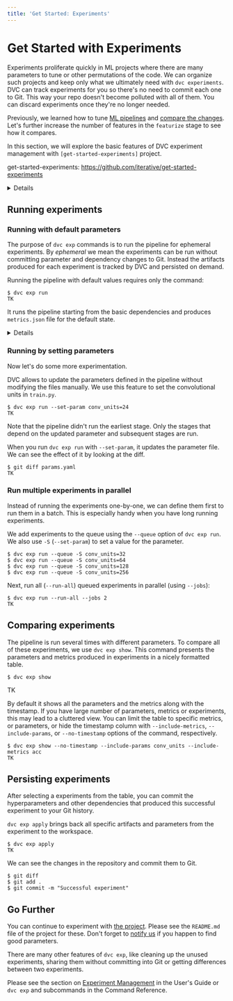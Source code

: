 ```yaml
---
title: 'Get Started: Experiments'
---
```


# Get Started with Experiments

<abbr>Experiments</abbr> proliferate quickly in ML projects where there are many
parameters to tune or other permutations of the code. We can organize such
projects and keep only what we ultimately need with `dvc experiments`. DVC can
track experiments for you so there's no need to commit each one to Git. This way
your repo doesn't become polluted with all of them. You can discard experiments
once they're no longer needed.

Previously, we learned how to tune [ML pipelines](/doc/start/data-pipelines) and
[compare the changes](/doc/start/metrics-parameters-plots). Let's further
increase the number of features in the `featurize` stage to see how it compares.

In this section, we will explore the basic features of DVC experiment management
with `[get-started-experiments]` project.

get-started-experiments: https://github.com/iterative/get-started-experiments

<details>
## Installing and Configuring the Project

These commands are run in the `[get-started-experiments]` project. You can run
the commands in this document after cloning the repository and installing the
requirements.

### Clone the project and create venv

Please clone the project and create a virtual environment.

> We create a virtual environment to keep the libraries we use isolated from the
> rest of your system. This prevents version conflicts.

```dvc
$ git clone https://github.com/iterative/get-started-experiments -b source-code
$ cd get-started-experiments
$ virtualenv .venv
$ . .venv/bin/activate
$ python -m pip install -r requirements.txt
```

### Get the data set

The repository you cloned doesn't contain the dataset. In order to get
`fashion-mnist.tar.gz` from the `dataset-registry`, we use `dvc get` to download
the missing data files. `dvc get` is similar to `wget` but works with Git+DVC
repositories to download binary files.

```dvc
$ dvc get https://github.com/iterative/dataset-registry \
          fashion-mnist/images.tar.gz -o data/images.tar.gz
```

Then we extract this file that contains labeled images.

```dvc
$ tar -xvzf data/images.tar.gz --directory data/
```

### Specifying the experiment

We first initialize DVC inside the project to create an experiment.

```dvc
$ dvc init
```

DVC experiments are run by specifying their commands, outputs, parameters and
dependencies. We add an experiment command by `dvc stage add`.

```dvc
$ dvc stage add -n train \
                -p model.conv_units \
                -p train.conv_units \
                -d data/images \
                -m metrics.json \
                python3 train.py
```

The command tells DVC to create an experiment named `train`, with two parameters
and a data dependency to `data/images`. The command produces `metrics.json` as a
special type of output.

DVC creates `dvc.yaml` file and modifies `.gitignore` for Git to ignore certain
artifacts.

```dvc
$ git add dvc.yaml .gitignore
$ git commit -m "added data and the experiment"
```

</details>

## Running experiments

### Running with default parameters

The purpose of `dvc exp` commands is to run the pipeline for ephemeral
experiments. By _ephemeral_ we mean the experiments can be run without
committing parameter and dependency changes to Git. Instead the artifacts
produced for each experiment is tracked by DVC and persisted on demand.

Running the pipeline with default values requires only the command:

```dvc
$ dvc exp run
TK
```

It runs the pipeline starting from the basic dependencies and produces
`metrics.json` file for the default state.

<details>

### If you used `dvc repro` before

Earlier versions of DVC uses `dvc repro` to run the pipeline. If you already
have a DVC project, you may be used to `dvc repro`.

In DVC 2.0 `dvc exp run` supersedes `dvc repro`. Both of these commands run the
pipeline.

We use `dvc repro` to run the pipeline as found in the <abbr>workspace</abbr>.
All the parameters and dependencies are retrieved from the current workspace. It
doesn't use any special objects to track the experiments. When you have large
number of experiments that you don't want to commit into Git, it's better to use
`dvc exp run`. It allows to change the parameters quickly, can track the history
of artifacts and has facilities to compare these experiments easily.

`dvc repro` is still available to run the pipeline that don't need these extra
features.

</details>

### Running by setting parameters

Now let's do some more experimentation.

DVC allows to update the parameters defined in the pipeline without modifying
the files manually. We use this feature to set the convolutional units in
`train.py`.

```dvc
$ dvc exp run --set-param conv_units=24
TK
```

Note that the pipeline didn't run the earliest stage. Only the stages that
depend on the updated parameter and subsequent stages are run.

When you run `dvc exp run` with `--set-param`, it updates the parameter file. We
can see the effect of it by looking at the diff.

```dvc
$ git diff params.yaml
TK
```

### Run multiple experiments in parallel

Instead of running the experiments one-by-one, we can define them first to run
them in a batch. This is especially handy when you have long running
experiments.

We add experiments to the queue using the `--queue` option of `dvc exp run`. We
also use `-S` (`--set-param`) to set a value for the parameter.

```dvc
$ dvc exp run --queue -S conv_units=32
$ dvc exp run --queue -S conv_units=64
$ dvc exp run --queue -S conv_units=128
$ dvc exp run --queue -S conv_units=256
```

Next, run all (`--run-all`) queued experiments in parallel (using `--jobs`):

```dvc
$ dvc exp run --run-all --jobs 2
TK
```

## Comparing experiments

The pipeline is run several times with different parameters. To compare all of
these experiments, we use `dvc exp show`. This command presents the parameters
and metrics produced in experiments in a nicely formatted table.

```dvc
$ dvc exp show
```

TK

By default it shows all the parameters and the metrics along with the timestamp.
If you have large number of parameters, metrics or experiments, this may lead to
a cluttered view. You can limit the table to specific metrics, or parameters, or
hide the timestamp column with `--include-metrics`, `--include-params`, or
`--no-timestamp` options of the command, respectively.

```dvc
$ dvc exp show --no-timestamp --include-params conv_units --include-metrics acc
TK
```

## Persisting experiments

After selecting a experiments from the table, you can commit the hyperparameters
and other dependencies that produced this successful experiment to your Git
history.

`dvc exp apply` brings back all specific artifacts and parameters from the
experiment to the <abbr>workspace</abbr>.

```dvc
$ dvc exp apply
TK
```

We can see the changes in the repository and commit them to Git.

```dvc
$ git diff
$ git add .
$ git commit -m "Successful experiment"
```

## Go Further

You can continue to experiment with
[the project](https://github.com/iterative/get-started-experiments). Please see
the `README.md` file of the project for these. Don't forget to
[notify us](https://dvc.org/chat) if you happen to find good parameters.

There are many other features of `dvc exp`, like cleaning up the unused
experiments, sharing them without committing into Git or getting differences
between two experiments.

Please see the section on
[Experiment Management](/doc/user-guide/experiment-management) in the User's
Guide or `dvc exp` and subcommands in the Command Reference.
